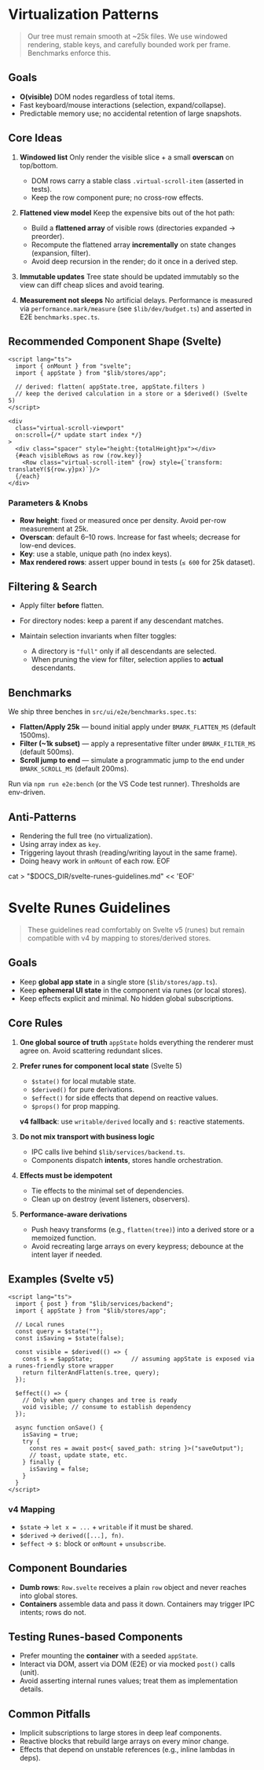 # Virtualization Patterns

> Our tree must remain smooth at \~25k files. We use windowed rendering, stable keys, and carefully bounded work per frame. Benchmarks enforce this.

## Goals

- **O(visible)** DOM nodes regardless of total items.
- Fast keyboard/mouse interactions (selection, expand/collapse).
- Predictable memory use; no accidental retention of large snapshots.

## Core Ideas

1. **Windowed list**
   Only render the visible slice + a small **overscan** on top/bottom.

   - DOM rows carry a stable class `.virtual-scroll-item` (asserted in tests).
   - Keep the row component pure; no cross-row effects.

2. **Flattened view model**
   Keep the expensive bits out of the hot path:

   - Build a **flattened array** of visible rows (directories expanded → preorder).
   - Recompute the flattened array **incrementally** on state changes (expansion, filter).
   - Avoid deep recursion in the render; do it once in a derived step.

3. **Immutable updates**
   Tree state should be updated immutably so the view can diff cheap slices and avoid tearing.

4. **Measurement not sleeps**
   No artificial delays. Performance is measured via `performance.mark/measure` (see `$lib/dev/budget.ts`) and asserted in E2E `benchmarks.spec.ts`.

## Recommended Component Shape (Svelte)

```svelte
<script lang="ts">
  import { onMount } from "svelte";
  import { appState } from "$lib/stores/app";

  // derived: flatten( appState.tree, appState.filters )
  // keep the derived calculation in a store or a $derived() (Svelte 5)
</script>

<div
  class="virtual-scroll-viewport"
  on:scroll={/* update start index */}
>
  <div class="spacer" style="height:{totalHeight}px"></div>
  {#each visibleRows as row (row.key)}
    <Row class="virtual-scroll-item" {row} style={`transform: translateY(${row.y}px)`}/>
  {/each}
</div>
```

### Parameters & Knobs

- **Row height**: fixed or measured once per density. Avoid per-row measurement at 25k.
- **Overscan**: default 6–10 rows. Increase for fast wheels; decrease for low-end devices.
- **Key**: use a stable, unique path (no index keys).
- **Max rendered rows**: assert upper bound in tests (`≤ 600` for 25k dataset).

## Filtering & Search

- Apply filter **before** flatten.
- For directory nodes: keep a parent if any descendant matches.
- Maintain selection invariants when filter toggles:

  - A directory is `"full"` only if all descendants are selected.
  - When pruning the view for filter, selection applies to **actual** descendants.

## Benchmarks

We ship three benches in `src/ui/e2e/benchmarks.spec.ts`:

- **Flatten/Apply 25k** — bound initial apply under `BMARK_FLATTEN_MS` (default 1500ms).
- **Filter (\~1k subset)** — apply a representative filter under `BMARK_FILTER_MS` (default 500ms).
- **Scroll jump to end** — simulate a programmatic jump to the end under `BMARK_SCROLL_MS` (default 200ms).

Run via `npm run e2e:bench` (or the VS Code test runner). Thresholds are env-driven.

## Anti-Patterns

- Rendering the full tree (no virtualization).
- Using array index as `key`.
- Triggering layout thrash (reading/writing layout in the same frame).
- Doing heavy work in `onMount` of each row.
  EOF

cat > "\$DOCS_DIR/svelte-runes-guidelines.md" << 'EOF'

# Svelte Runes Guidelines

> These guidelines read comfortably on Svelte v5 (runes) but remain compatible with v4 by mapping to stores/derived stores.

## Goals

- Keep **global app state** in a single store (`$lib/stores/app.ts`).
- Keep **ephemeral UI state** in the component via runes (or local stores).
- Keep effects explicit and minimal. No hidden global subscriptions.

## Core Rules

1. **One global source of truth**
   `appState` holds everything the renderer must agree on. Avoid scattering redundant slices.

2. **Prefer runes for component local state** (Svelte 5)

   - `$state()` for local mutable state.
   - `$derived()` for pure derivations.
   - `$effect()` for side effects that depend on reactive values.
   - `$props()` for prop mapping.

   **v4 fallback**: use `writable/derived` locally and `$:` reactive statements.

3. **Do not mix transport with business logic**

   - IPC calls live behind `$lib/services/backend.ts`.
   - Components dispatch **intents**, stores handle orchestration.

4. **Effects must be idempotent**

   - Tie effects to the minimal set of dependencies.
   - Clean up on destroy (event listeners, observers).

5. **Performance-aware derivations**

   - Push heavy transforms (e.g., `flatten(tree)`) into a derived store or a memoized function.
   - Avoid recreating large arrays on every keypress; debounce at the intent layer if needed.

## Examples (Svelte v5)

```svelte
<script lang="ts">
  import { post } from "$lib/services/backend";
  import { appState } from "$lib/stores/app";

  // Local runes
  const query = $state("");
  const isSaving = $state(false);

  const visible = $derived(() => {
    const s = $appState;           // assuming appState is exposed via a runes-friendly store wrapper
    return filterAndFlatten(s.tree, query);
  });

  $effect(() => {
    // Only when query changes and tree is ready
    void visible; // consume to establish dependency
  });

  async function onSave() {
    isSaving = true;
    try {
      const res = await post<{ saved_path: string }>("saveOutput");
      // toast, update state, etc.
    } finally {
      isSaving = false;
    }
  }
</script>
```

### v4 Mapping

- `$state` → `let x = ...` + `writable` if it must be shared.
- `$derived` → `derived([...], fn)`.
- `$effect` → `$:` block or `onMount` + `unsubscribe`.

## Component Boundaries

- **Dumb rows**: `Row.svelte` receives a plain `row` object and never reaches into global stores.
- **Containers** assemble data and pass it down. Containers may trigger IPC intents; rows do not.

## Testing Runes-based Components

- Prefer mounting the **container** with a seeded `appState`.
- Interact via DOM, assert via DOM (E2E) or via mocked `post()` calls (unit).
- Avoid asserting internal runes values; treat them as implementation details.

## Common Pitfalls

- Implicit subscriptions to large stores in deep leaf components.
- Reactive blocks that rebuild large arrays on every minor change.
- Effects that depend on unstable references (e.g., inline lambdas in deps).
